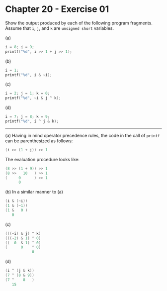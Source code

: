 # Chapter 20 - Exercise 01

Show the output produced by each of the following program fragments. Assume that
`i`, `j`, and `k` are `unsigned short` variables.

(a) 
```C
i = 8; j = 9;
printf("%d", i >> 1 + j >> 1);
```

(b) 
```C
i = 1;
printf("%d", i & ~i);
```

(c) 
```C
i = 2; j = 1; k = 0;
printf("%d", ~i & j ^ k);
```

(d) 
```C
i = 7; j = 8; k = 9;
printf("%d", i ^ j & k);
```


---

(a)
Having in mind operator precedence rules, the code in the call of `printf` can
be parenthesized as follows:

```C
(i >> (1 + j)) >> 1
```

The evaluation procedure looks like:

```C
(8 >> (1 + 9)) >> 1
(8 >>   10   ) >> 1
(     0      ) >> 1
      0
```

(b)
In a similar manner to (a)

```C
(i & (~i))
(1 & (~1))
(1 &   0 )
   0    
```

(c)
```C
(((~i) & j) ^ k)
(((~2) & 1) ^ 0)
((  0  & 1) ^ 0)
(      0    ^ 0)
            0
```

(d)
```C
(i ^ (j & k))
(7 ^ (8 & 9))
(7 ^    8   )
   15        
```
